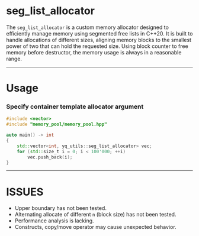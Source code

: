 # seg_list_allocator

The `seg_list_allocator` is a custom memory allocator designed to efficiently manage memory using segmented free lists in C++20.
It is built to handle allocations of different sizes, aligning memory blocks to the smallest power of two that can hold the requested size.
Using block counter to free memory before destructor, the memory usage is always in a reasonable range.

--- 

# Usage
### Specify container template allocator argument 
``` cpp
#include <vector>
#include "memory_pool/memory_pool.hpp"

auto main() -> int
{
    std::vector<int, yq_utils::seg_list_allocator> vec;
    for (std::size_t i = 0; i < 100'000; ++i)
        vec.push_back(i);
}
```

---

# ISSUES
- Upper boundary has not been tested.
- Alternating allocate of different `n` (block size) has not been tested.
- Performance analysis is lacking.
- Constructs, copy/move operator may cause unexpected behavior.
